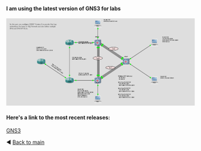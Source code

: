 #### I am using the latest version of GNS3 for labs

![Topogolgy](https://github.com/tech-zero/assets/blob/main/images/gns3.png)

#### Here's a link to the most recent releases:
[GNS3](https://github.com/GNS3/gns3-gui/releases?q=2.2.&expanded=true)



◀️ [Back to main](../) 
